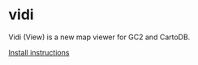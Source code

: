 # vidi
Vidi (View) is a new map viewer for GC2 and CartoDB.

[Install instructions](https://github.com/mapcentia/vidi/wiki/Install-Vidi)
